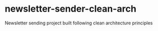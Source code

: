 # newsletter-sender-clean-arch
Newsletter sending project built following clean architecture principles
